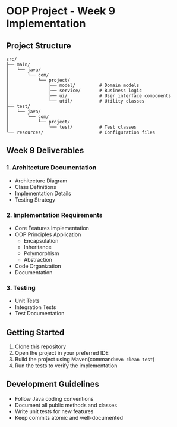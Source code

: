 # OOP Project - Week 9 Implementation

## Project Structure
```
src/
├── main/
│   └── java/
│       └── com/
│           └── project/
│               ├── model/         # Domain models
│               ├── service/       # Business logic
│               ├── ui/            # User interface components
│               └── util/          # Utility classes
├── test/
│   └── java/
│       └── com/
│           └── project/
│               └── test/          # Test classes
└── resources/                     # Configuration files
```

## Week 9 Deliverables

### 1. Architecture Documentation
- Architecture Diagram
- Class Definitions
- Implementation Details
- Testing Strategy

### 2. Implementation Requirements
- Core Features Implementation
- OOP Principles Application
  - Encapsulation
  - Inheritance
  - Polymorphism
  - Abstraction
- Code Organization
- Documentation

### 3. Testing
- Unit Tests
- Integration Tests
- Test Documentation

## Getting Started
1. Clone this repository
2. Open the project in your preferred IDE
3. Build the project using Maven(command:``` mvn clean test ```)
4. Run the tests to verify the implementation

## Development Guidelines
- Follow Java coding conventions
- Document all public methods and classes
- Write unit tests for new features
- Keep commits atomic and well-documented 
